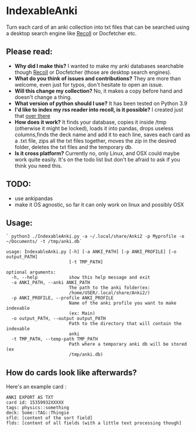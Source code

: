 # IndexableAnki
Turn each card of an anki collection into txt files that can be searched using a desktop search engine like [Recoll](https://www.lesbonscomptes.com/recoll/) or Docfetcher etc. 

## Please read:
* **Why did I make this?** I wanted to make my anki databases searchable though [Recoll](https://www.lesbonscomptes.com/recoll/) or Docfetcher (those are desktop search engines).
* **What do you think of issues and contributions?** They are more than welcome, even just for typos, don't hesitate to open an issue.
* **Will this change my collection?** No, it makes a copy before hand and doesn't change a thing.
* **What version of python should I use?** It has been tested on Python 3.9
* **I'd like to index my rss reader into recoll, is it possible?** I created just that [over there](https://github.com/thiswillbeyourgithub/IndexableNewsboat)
* **How does it work?** It finds your database, copies it inside /tmp (otherwise it might be locked), loads it into pandas, drops useless columns,finds the deck name and add it to each line, saves each card as a .txt file, zips all the txt files together, moves the zip in the desired folder, deletes the txt files and the temporary db.
* **Is it cross platform?** Currently no, only Linux, and OSX could maybe work quite easily. It's on the todo list but don't be afraid to ask if you think you need this.

## TODO:
* use ankipandas
* make it OS agnostic, so far it can only work on linux and possibly OSX

## Usage:
    ` python3 ./IndexableAnki.py -a ~/.local/share/Anki2 -p Myprofile -o ~/Documents/ -t /tmp/anki.db`

```
usage: IndexableAnki.py [-h] [-a ANKI_PATH] [-p ANKI_PROFILE] [-o output_PATH]
                        [-t TMP_PATH]

optional arguments:
  -h, --help            show this help message and exit
  -a ANKI_PATH, --anki ANKI_PATH
                        The path to the anki folder(ex:
                        /home/USER/.local/share/Anki2/)
  -p ANKI_PROFILE, --profile ANKI_PROFILE
                        Name of the anki profile you want to make indexable
                        (ex: Main)
  -o output_PATH, --output output_PATH
                        Path to the directory that will contain the indexable
                        anki
  -t TMP_PATH, --temp-path TMP_PATH
                        Path where a temporary anki db will be stored (ex
                        /tmp/anki.db)
```

## How do cards look like afterwards?
Here's an example card :

```
ANKI EXPORT AS TXT
card id: 15359932XXXXX
tags: physics::something
deck: Some::TAG::Thingie
sfld: [content of the sort field]
flds: [content of all fields (with a little text processing though]
```
